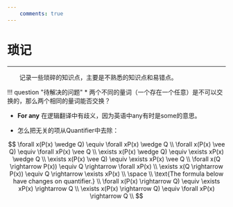 ```yaml
---
    comments: true
---
```



# 琐记

---

&emsp;&emsp;记录一些琐碎的知识点，主要是不熟悉的知识点和易错点。

!!! question "待解决的问题"
    * 两个不同的量词（一个存在一个任意）是不可以交换的，那么两个相同的量词能否交换？

* **For any** 在逻辑翻译中有歧义，因为英语中any有时是some的意思。

* 怎么把无关的项从Quantifier中去除：

$$
    \forall x(P(x) \wedge Q) \equiv \forall xP(x) \wedge Q \\
    \forall x(P(x) \vee Q) \equiv \forall xP(x) \vee Q \\
    \exists x(P(x) \wedge Q) \equiv \exists xP(x) \wedge Q \\
    \exists x(P(x) \vee Q) \equiv \exists xP(x) \vee Q \\
    \forall x(Q \rightarrow P(x)) \equiv Q \rightarrow \forall xP(x) \\
    \exists x(Q \rightarrow P(x)) \equiv Q \rightarrow \exists xP(x) \\
    \space \\
    \text{The formula below have changes on quantifier.} \\
    \forall x(P(x) \rightarrow Q) \equiv \exists xP(x) \rightarrow Q \\
    \exists x(P(x) \rightarrow Q) \equiv \forall xP(x) \rightarrow Q \\
$$